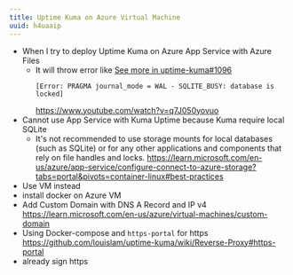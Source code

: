 ```yaml
---
title: Uptime Kuma on Azure Virtual Machine
uuid: h4uaaip
---
```


- When I try to deploy Uptime Kuma on Azure App Service with Azure Files
  - It will throw error like [See more in uptime-kuma#1096](https://github.com/louislam/uptime-kuma/issues/1096)
    ```
    [Error: PRAGMA journal_mode = WAL - SQLITE_BUSY: database is locked]
    ```
    https://www.youtube.com/watch?v=q7J050yovuo
- Cannot use App Service with Kuma Uptime because Kuma require local SQLite
  - It's not recommended to use storage mounts for local databases (such as SQLite) or for any other applications and components that rely on file handles and locks.
  https://learn.microsoft.com/en-us/azure/app-service/configure-connect-to-azure-storage?tabs=portal&pivots=container-linux#best-practices
- Use VM instead
-  install docker on Azure VM
- Add Custom Domain with DNS A Record and IP v4 https://learn.microsoft.com/en-us/azure/virtual-machines/custom-domain
- Using Docker-compose and `https-portal` for https https://github.com/louislam/uptime-kuma/wiki/Reverse-Proxy#https-portal
- already sign https
